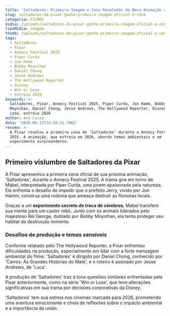 ```yaml
---
title: 'Saltadores: Primeira Imagem e Cena Reveladas da Nova Animação da Pixar'
slug: saltadores-da-pixar-ganha-primeira-imagem-oficial-e-cena
categoria: FILMES
midia: /uploads/saltadores-da-pixar-ganha-primeira-imagem-oficial-e-cena-thumb.png
tipoMidia: imagem
thumb: /uploads/saltadores-da-pixar-ganha-primeira-imagem-oficial-e-cena-thumb.png
tags:
  - Saltadores
  - Pixar
  - Annecy Festival 2025
  - Piper Curda
  - Jon Hamm
  - Bobby Moynihan
  - Daniel Chong
  - Jesse Andrews
  - The Hollywood Reporter
  - Disney
  - Win or Lose
  - estreia 2026
keywords: >-
  Saltadores, Pixar, Annecy Festival 2025, Piper Curda, Jon Hamm, Bobby
  Moynihan, Daniel Chong, Jesse Andrews, The Hollywood Reporter, Disney, Win or
  Lose, estreia 2026
author: Ana Luiza
data: '2025-06-13T14:20:31.796Z'
resumo: >-
  A Pixar revelou a primeira cena de 'Saltadores' durante o Annecy Festival
  2025. A animação, que estreia em 2026, aborda temas ambientais e um
  experimento surpreendente.
---
```


## Primeiro vislumbre de Saltadores da Pixar

A Pixar apresentou a primeira cena oficial de sua próxima animação, 'Saltadores', durante o Annecy Festival 2025. A trama gira em torno de Mabel, interpretada por Piper Curda, uma jovem apaixonada pela natureza. Ela enfrenta o desafio de impedir que o prefeito Jerry, vivido por Jon Hamm, construa uma rodovia que ameaça destruir as florestas locais.

Graças a um **experimento secreto de troca de cérebros**, Mabel transfere sua mente para um castor robô. Junto com os animais liderados pelo majestoso Rei George, dublado por Bobby Moynihan, ela tenta proteger seu habitat da destruição iminente.

### Desafios de produção e temas sensíveis

Conforme relatado pelo The Hollywood Reporter, a Pixar enfrentou dificuldades na produção, especialmente em lidar com a forte mensagem ambiental do filme. 'Saltadores' é dirigido por Daniel Chong, conhecido por 'Carros: As Grandes Histórias do Mate', e o roteiro é assinado por Jesse Andrews, de 'Luca'.

A produção de 'Saltadores' traz à tona questões similares enfrentadas pela Pixar anteriormente, como na série 'Win or Lose', que teve alterações significativas em sua trama por decisões corporativas da Disney.

'Saltadores' tem sua estreia nos cinemas marcada para 2026, prometendo uma aventura emocionante e cheia de reflexões sobre o impacto ambiental e a importância da união.

